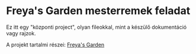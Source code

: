 # Freya's Garden mesterremek feladat
Ez itt egy "központi project", olyan fileokkal, mint a készülő dokumentáció vagy rajzok.

A projekt tartalmi részei: [Freya's Garden](https://github.com/stars/cerberus2477/lists/freya-s-garden)
